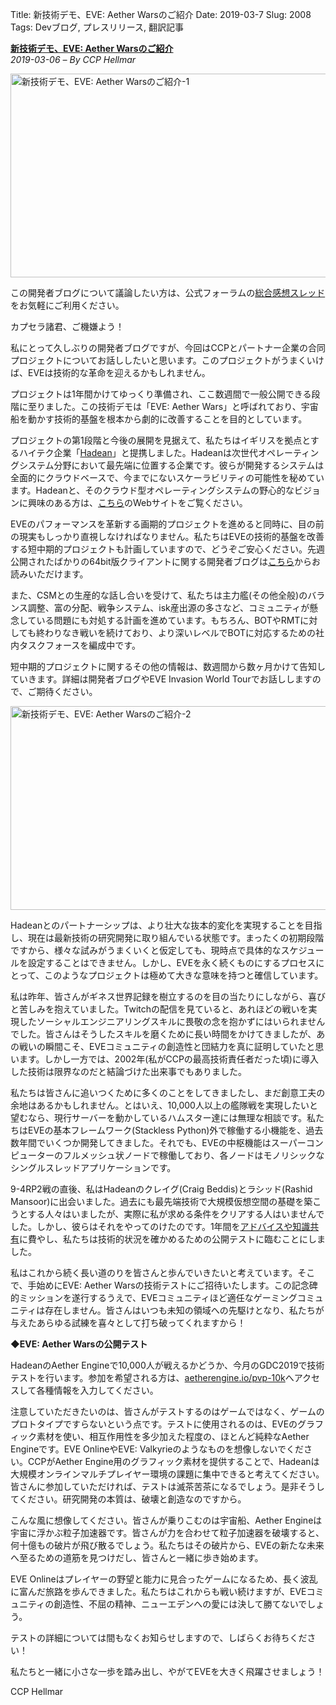Title: 新技術デモ、EVE: Aether Warsのご紹介
Date: 2019-03-7
Slug: 2008
Tags: Devブログ, プレスリリース, 翻訳記事

<p class="lead"><strong><a href="https://www.eveonline.com/article/pny7eb/introducing-a-new-tech-demo-eve-aether-wars">新技術デモ、EVE: Aether Warsのご紹介</a></strong><br/>
<em>2019-03-06 – By CCP Hellmar</em></p>
<p style="margin-bottom: 1em;"><img alt="新技術デモ、EVE: Aether Warsのご紹介-1" class="alignnone" height="326" src="https://evekatsu.github.io/parrot-archives/images/2008-1.jpg" width="580"/></p>
<p>この開発者ブログについて議論したい方は、公式フォーラムの<a href="https://forums.eveonline.com/t/devblog-introducing-a-new-tech-demo-eve-aether-wars/144320">総合感想スレッド</a>をお気軽にご利用ください。</p>
<p>カプセラ諸君、ご機嫌よう！</p>
<p>私にとって久しぶりの開発者ブログですが、今回はCCPとパートナー企業の合同プロジェクトについてお話ししたいと思います。このプロジェクトがうまくいけば、EVEは技術的な革命を迎えるかもしれません。</p>
<p>プロジェクトは1年間かけてゆっくり準備され、ここ数週間で一般公開できる段階に至りました。この技術デモは「EVE: Aether Wars」と呼ばれており、宇宙船を動かす技術的基盤を根本から劇的に改善することを目的としています。</p>
<p>プロジェクトの第1段階と今後の展開を見据えて、私たちはイギリスを拠点とするハイテク企業「<a href="https://www.hadean.com/">Hadean</a>」と提携しました。Hadeanは次世代オペレーティングシステム分野において最先端に位置する企業です。彼らが開発するシステムは全面的にクラウドベースで、今までにないスケーラビリティの可能性を秘めています。Hadeanと、そのクラウド型オペレーティングシステムの野心的なビジョンに興味のある方は、<a href="https://www.aetherengine.io/">こちら</a>のWebサイトをご覧ください。</p>
<p>EVEのパフォーマンスを革新する画期的プロジェクトを進めると同時に、目の前の現実もしっかり直視しなければなりません。私たちはEVEの技術的基盤を改善する短中期的プロジェクトも計画していますので、どうぞご安心ください。先週公開されたばかりの64bit版クライアントに関する開発者ブログは<a href="https://www.eveonline.com/article/pnn778/eve-64-bit-and-directx-12">こちら</a>からお読みいただけます。</p>
<p>また、CSMとの生産的な話し合いを受けて、私たちは主力艦(その他全般)のバランス調整、富の分配、戦争システム、isk産出源の多さなど、コミュニティが懸念している問題にも対処する計画を進めています。もちろん、BOTやRMTに対しても終わりなき戦いを続けており、より深いレベルでBOTに対応するための社内タスクフォースを編成中です。</p>
<p>短中期的プロジェクトに関するその他の情報は、数週間から数ヶ月かけて告知していきます。詳細は開発者ブログやEVE Invasion World Tourでお話ししますので、ご期待ください。</p>
<p style="margin-bottom: 1em;"><img alt="新技術デモ、EVE: Aether Warsのご紹介-2" class="alignnone" height="326" src="https://evekatsu.github.io/parrot-archives/images/2008-2.jpg" width="580"/></p>
<p>Hadeanとのパートナーシップは、より壮大な抜本的変化を実現することを目指し、現在は最新技術の研究開発に取り組んでいる状態です。まったくの初期段階ですから、様々な試みがうまくいくと仮定しても、現時点で具体的なスケジュールを設定することはできません。しかし、EVEを永く続くものにするプロセスにとって、このようなプロジェクトは極めて大きな意味を持つと確信しています。</p>
<p>私は昨年、皆さんがギネス世界記録を樹立するのを目の当たりにしながら、喜びと苦しみを抱えていました。Twitchの配信を見ていると、あれほどの戦いを実現したソーシャルエンジニアリングスキルに畏敬の念を抱かずにはいられませんでした。皆さんはそうしたスキルを磨くために長い時間をかけてきましたが、あの戦いの瞬間こそ、EVEコミュニティの創造性と団結力を真に証明していたと思います。しかし一方では、2002年(私がCCPの最高技術責任者だった頃)に導入した技術は限界なのだと結論づけた出来事でもありました。</p>
<p>私たちは皆さんに追いつくために多くのことをしてきましたし、まだ創意工夫の余地はあるかもしれません。とはいえ、10,000人以上の艦隊戦を実現したいと望むなら、現行サーバーを動かしているハムスター達には無理な相談です。私たちはEVEの基本フレームワーク(Stackless Python)外で稼働する小機能を、過去数年間でいくつか開発してきました。それでも、EVEの中枢機能はスーパーコンピューターのフルメッシュ状ノードで稼働しており、各ノードはモノリシックなシングルスレッドアプリケーションです。</p>
<p>9-4RP2戦の直後、私はHadeanのクレイグ(Craig Beddis)とラシッド(Rashid Mansoor)に出会いました。過去にも最先端技術で大規模仮想空間の基礎を築こうとする人々はいましたが、実際に私が求める条件をクリアする人はいませんでした。しかし、彼らはそれをやってのけたのです。1年間を<a href="https://www.hadean.com/blog/ccp-visit-hadean">アドバイスや知識共有</a>に費やし、私たちは技術的状況を確かめるための公開テストに臨むことにしました。</p>
<p>私はこれから続く長い道のりを皆さんと歩んでいきたいと考えています。そこで、手始めにEVE: Aether Warsの技術テストにご招待いたします。この記念碑的ミッションを遂行するうえで、EVEコミュニティほど適任なゲーミングコミュニティは存在しません。皆さんはいつも未知の領域への先駆けとなり、私たちが与えたあらゆる試練を喜々として打ち破ってくれますから！</p>
<p><strong>◆EVE: Aether Warsの公開テスト</strong></p>
<p>HadeanのAether Engineで10,000人が戦えるかどうか、今月のGDC2019で技術テストを行います。参加を希望される方は、<a href="https://www.aetherengine.io/pvp-10k">aetherengine.io/pvp-10k</a>へアクセスして各種情報を入力してください。</p>
<p>注意していただきたいのは、皆さんがテストするのはゲームではなく、ゲームのプロトタイプですらないという点です。テストに使用されるのは、EVEのグラフィック素材を使い、相互作用性を多少加えた程度の、ほとんど純粋なAether Engineです。EVE OnlineやEVE: Valkyrieのようなものを想像しないでください。CCPがAether Engine用のグラフィック素材を提供することで、Hadeanは大規模オンラインマルチプレイヤー環境の課題に集中できると考えてください。皆さんに参加していただければ、テストは滅茶苦茶になるでしょう。是非そうしてください。研究開発の本質は、破壊と創造なのですから。</p>
<p>こんな風に想像してください。皆さんが乗りこむのは宇宙船、Aether Engineは宇宙に浮かぶ粒子加速器です。皆さんが力を合わせて粒子加速器を破壊すると、何十億もの破片が飛び散るでしょう。私たちはその破片から、EVEの新たな未来へ至るための道筋を見つけだし、皆さんと一緒に歩き始めます。</p>
<p>EVE Onlineはプレイヤーの野望と能力に見合ったゲームになるため、長く波乱に富んだ旅路を歩んできました。私たちはこれからも戦い続けますが、EVEコミュニティの創造性、不屈の精神、ニューエデンへの愛には決して勝てないでしょう。</p>
<p>テストの詳細については間もなくお知らせしますので、しばらくお待ちください！</p>
<p>私たちと一緒に小さな一歩を踏み出し、やがてEVEを大きく飛躍させましょう！</p>
<p>CCP Hellmar</p>

